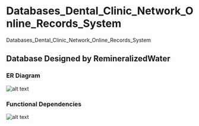 # Databases_Dental_Clinic_Network_Online_Records_System
Databases_Dental_Clinic_Network_Online_Records_System

## Database Designed by RemineralizedWater

### ER Diagram
![alt text](https://raw.githubusercontent.com/RemineralizedWater/Databases_Dental_Clinic_Network_Online_Records_System/master/path/to/Databases_Dental_Clinic_Network_Online_Records_System_ER_Design.png)

### Functional Dependencies
![alt text](https://raw.githubusercontent.com/RemineralizedWater/Databases_Dental_Clinic_Network_Online_Records_System/master/path/to/Databases_Dental_Clinic_Network_Online_Records_System_FDs.jpg)
